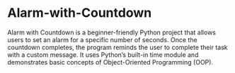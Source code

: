 # Alarm-with-Countdown
Alarm with Countdown is a beginner-friendly Python project that allows users to set an alarm for a specific number of seconds. Once the countdown completes, the program reminds the user to complete their task with a custom message. It uses Python’s built-in time module and demonstrates basic concepts of Object-Oriented Programming (OOP).
